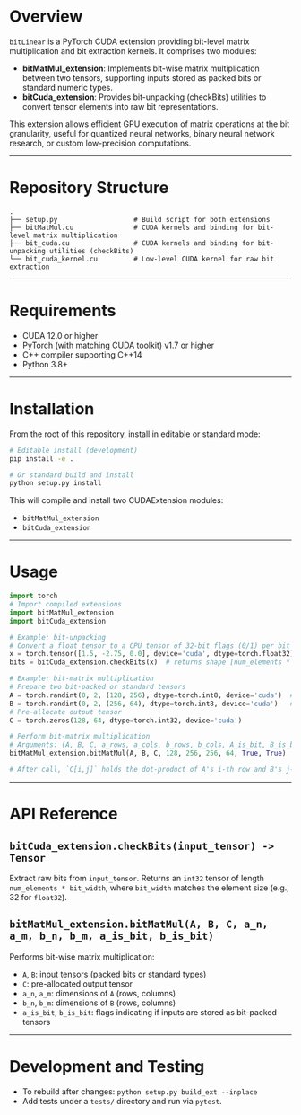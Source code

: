 # Overview

`bitLinear` is a PyTorch CUDA extension providing bit-level matrix multiplication and bit extraction kernels. It comprises two modules:

* **bitMatMul\_extension**: Implements bit-wise matrix multiplication between two tensors, supporting inputs stored as packed bits or standard numeric types.
* **bitCuda\_extension**: Provides bit-unpacking (checkBits) utilities to convert tensor elements into raw bit representations.

This extension allows efficient GPU execution of matrix operations at the bit granularity, useful for quantized neural networks, binary neural network research, or custom low-precision computations.

---

# Repository Structure

```text
.
├── setup.py                   # Build script for both extensions
├── bitMatMul.cu               # CUDA kernels and binding for bit-level matrix multiplication
├── bit_cuda.cu                # CUDA kernels and binding for bit-unpacking utilities (checkBits)
└── bit_cuda_kernel.cu         # Low-level CUDA kernel for raw bit extraction
```

---

# Requirements

* CUDA 12.0 or higher
* PyTorch (with matching CUDA toolkit) v1.7 or higher
* C++ compiler supporting C++14
* Python 3.8+

---

# Installation

From the root of this repository, install in editable or standard mode:

```bash
# Editable install (development)
pip install -e .

# Or standard build and install
python setup.py install
```

This will compile and install two CUDAExtension modules:

* `bitMatMul_extension`
* `bitCuda_extension`

---

# Usage

```python
import torch
# Import compiled extensions
import bitMatMul_extension
import bitCuda_extension

# Example: bit-unpacking
# Convert a float tensor to a CPU tensor of 32-bit flags (0/1) per bit
x = torch.tensor([1.5, -2.75, 0.0], device='cuda', dtype=torch.float32)
bits = bitCuda_extension.checkBits(x)  # returns shape [num_elements * 32]

# Example: bit-matrix multiplication
# Prepare two bit-packed or standard tensors
A = torch.randint(0, 2, (128, 256), dtype=torch.int8, device='cuda')  # packed as bits
B = torch.randint(0, 2, (256, 64), dtype=torch.int8, device='cuda')   # packed as bits
# Pre-allocate output tensor
C = torch.zeros(128, 64, dtype=torch.int32, device='cuda')

# Perform bit-matrix multiplication
# Arguments: (A, B, C, a_rows, a_cols, b_rows, b_cols, A_is_bit, B_is_bit)
bitMatMul_extension.bitMatMul(A, B, C, 128, 256, 256, 64, True, True)

# After call, `C[i,j]` holds the dot-product of A's i-th row and B's j-th column at bit granularity
```

---

# API Reference

## `bitCuda_extension.checkBits(input_tensor) -> Tensor`

Extract raw bits from `input_tensor`. Returns an `int32` tensor of length `num_elements * bit_width`, where `bit_width` matches the element size (e.g., 32 for `float32`).

## `bitMatMul_extension.bitMatMul(A, B, C, a_n, a_m, b_n, b_m, a_is_bit, b_is_bit)`

Performs bit-wise matrix multiplication:

* `A`, `B`: input tensors (packed bits or standard types)
* `C`: pre-allocated output tensor
* `a_n`, `a_m`: dimensions of `A` (rows, columns)
* `b_n`, `b_m`: dimensions of `B` (rows, columns)
* `a_is_bit`, `b_is_bit`: flags indicating if inputs are stored as bit-packed tensors

---

# Development and Testing

* To rebuild after changes: `python setup.py build_ext --inplace`
* Add tests under a `tests/` directory and run via `pytest`.

